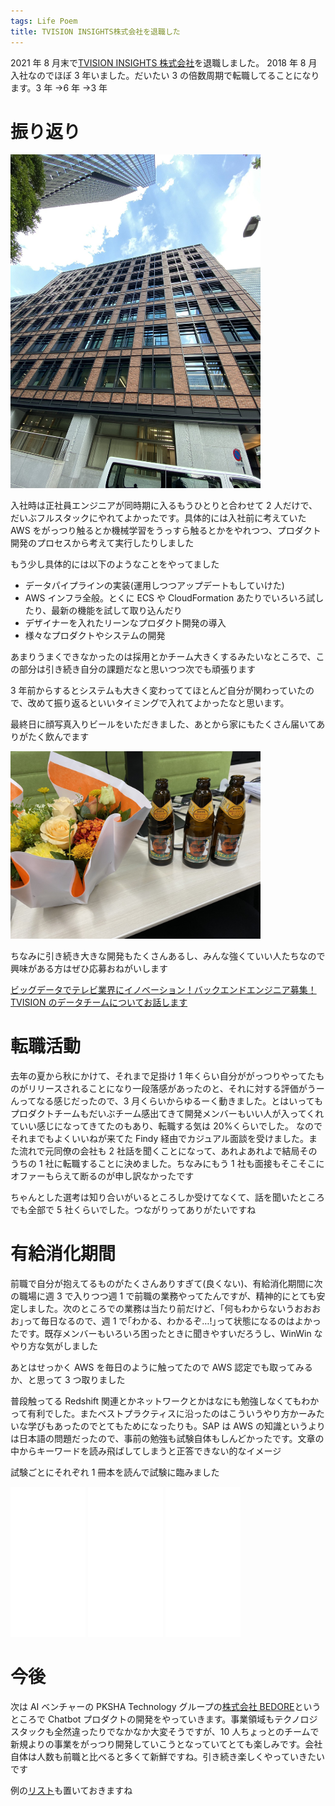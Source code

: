 ```yaml
---
tags: Life Poem
title: TVISION INSIGHTS株式会社を退職した
---
```


2021 年 8 月末で[TVISION INSIGHTS 株式会社](https://tvisioninsights.co.jp/)を退職しました。 2018 年 8 月 入社なのでほぼ 3 年いました。だいたい 3 の倍数周期で転職してることになります。3 年 →6 年 →3 年

# 振り返り

<img src="https://raw.githubusercontent.com/taross-f/taross-f.github.io/master/images/change_1.jpeg" width="400">

入社時は正社員エンジニアが同時期に入るもうひとりと合わせて 2 人だけで、だいぶフルスタックにやれてよかったです。具体的には入社前に考えていた AWS をがっつり触るとか機械学習をうっすら触るとかをやれつつ、プロダクト開発のプロセスから考えて実行したりしました

もう少し具体的には以下のようなことをやってました

- データパイプラインの実装(運用しつつアップデートもしていけた)
- AWS インフラ全般。とくに ECS や CloudFormation あたりでいろいろ試したり、最新の機能を試して取り込んだり
- デザイナーを入れたリーンなプロダクト開発の導入
- 様々なプロダクトやシステムの開発

あまりうまくできなかったのは採用とかチーム大きくするみたいなところで、この部分は引き続き自分の課題だなと思いつつ次でも頑張ります

3 年前からするとシステムも大きく変わっててほとんど自分が関わっていたので、改めて振り返るといいタイミングで入れてよかったなと思います。

最終日に顔写真入りビールをいただきました、あとから家にもたくさん届いてありがたく飲んでます

<img src="https://github.com/taross-f/taross-f.github.io/blob/master/images/change_2.jpeg?raw=true" width="400">

ちなみに引き続き大きな開発もたくさんあるし、みんな強くていい人たちなので興味がある方はぜひ応募おねがいします

[ビッグデータでテレビ業界にイノベーション！バックエンドエンジニア募集！](https://www.wantedly.com/projects/705892)  
[TVISION のデータチームについてお話します](https://meety.net/matches/NVNuvAlCWydf)

# 転職活動

去年の夏から秋にかけて、それまで足掛け 1 年くらい自分ががっつりやってたものがリリースされることになり一段落感があったのと、それに対する評価がうーんってなる感じだったので、3 月くらいからゆるーく動きました。とはいってもプロダクトチームもだいぶチーム感出てきて開発メンバーもいい人が入ってくれていい感じになってきてたのもあり、転職する気は 20%くらいでした。 なのでそれまでもよくいいねが来てた Findy 経由でカジュアル面談を受けました。また流れで元同僚の会社も 2 社話を聞くことになって、あれよあれよで結局そのうちの 1 社に転職することに決めました。ちなみにもう 1 社も面接もそこそこにオファーもらえて断るのが申し訳なかったです

ちゃんとした選考は知り合いがいるところしか受けてなくて、話を聞いたところでも全部で 5 社くらいでした。つながりってありがたいですね

# 有給消化期間

前職で自分が抱えてるものがたくさんありすぎて(良くない)、有給消化期間に次の職場に週 3 で入りつつ週 1 で前職の業務やってたんですが、精神的にとても安定しました。次のところでの業務は当たり前だけど、｢何もわからないうおおおお｣って毎日なるので、週 1 で｢わかる、わかるぞ…!｣って状態になるのはよかったです。既存メンバーもいろいろ困ったときに聞きやすいだろうし、WinWin なやり方な気がしました

あとはせっかく AWS を毎日のように触ってたので AWS 認定でも取ってみるか、と思って 3 つ取りました

<div data-iframe-width="150" data-iframe-height="270" data-share-badge-id="1a3dd763-c988-441a-839c-34010e6fdd33" data-share-badge-host="https://www.credly.com"></div><script type="text/javascript" async src="//cdn.credly.com/assets/utilities/embed.js"></script>
<div data-iframe-width="150" data-iframe-height="270" data-share-badge-id="e7e5eac6-43c2-4992-aa14-6a2af37e6136" data-share-badge-host="https://www.credly.com"></div><script type="text/javascript" async src="//cdn.credly.com/assets/utilities/embed.js"></script>
<div data-iframe-width="150" data-iframe-height="270" data-share-badge-id="43049902-ff70-4dd0-99b7-c91308a2c436" data-share-badge-host="https://www.credly.com"></div><script type="text/javascript" async src="//cdn.credly.com/assets/utilities/embed.js"></script>

普段触ってる Redshift 関連とかネットワークとかはなにも勉強しなくてもわかって有利でした。またベストプラクティスに沿ったのはこういうやり方かーみたいな学びもあったのでとてもためになったりも。SAP は AWS の知識というよりは日本語の問題だったので、事前の勉強も試験自体もしんどかったです。文章の中からキーワードを読み飛ばしてしまうと正答できない的なイメージ

試験ごとにそれぞれ 1 冊本を読んで試験に臨みました

<iframe style="width:120px;height:240px;" marginwidth="0" marginheight="0" scrolling="no" frameborder="0" src="//rcm-fe.amazon-adsystem.com/e/cm?lt1=_blank&bc1=000000&IS2=1&bg1=FFFFFF&fc1=000000&lc1=0000FF&t=tarossf-22&language=ja_JP&o=9&p=8&l=as4&m=amazon&f=ifr&ref=as_ss_li_til&asins=B08SGSD479&linkId=5b8df3219d86640d76611a2afd1abd68"></iframe>
<iframe style="width:120px;height:240px;" marginwidth="0" marginheight="0" scrolling="no" frameborder="0" src="//rcm-fe.amazon-adsystem.com/e/cm?lt1=_blank&bc1=000000&IS2=1&bg1=FFFFFF&fc1=000000&lc1=0000FF&t=tarossf-22&language=ja_JP&o=9&p=8&l=as4&m=amazon&f=ifr&ref=as_ss_li_til&asins=B099MFXYYL&linkId=61f7d1ab574975a35e28852f3dea3718"></iframe>
<iframe style="width:120px;height:240px;" marginwidth="0" marginheight="0" scrolling="no" frameborder="0" src="//rcm-fe.amazon-adsystem.com/e/cm?lt1=_blank&bc1=000000&IS2=1&bg1=FFFFFF&fc1=000000&lc1=0000FF&t=tarossf-22&language=ja_JP&o=9&p=8&l=as4&m=amazon&f=ifr&ref=as_ss_li_til&asins=B08F9CQ6LT&linkId=ea4d7c661df3f06799559a1583cf9d34"></iframe>

# 今後

次は AI ベンチャーの PKSHA Technology グループの[株式会社 BEDORE](https://www.bedore.jp/)というところで Chatbot プロダクトの開発をやっていきます。事業領域もテクノロジスタックも全然違ったりでなかなか大変そうですが、10 人ちょっとのチームで新規よりの事業をがっつり開発していこうとなっていてとても楽しみです。会社自体は人数も前職と比べると多くて新鮮ですね。引き続き楽しくやっていきたいです

例の[リスト](https://www.amazon.jp/hz/wishlist/ls/3K63402VRIMFH?ref_=wl_share)も置いておきますね
